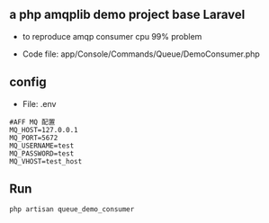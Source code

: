 
## a php amqplib demo project base Laravel

- to reproduce amqp consumer cpu 99% problem

- Code file:
    app/Console/Commands/Queue/DemoConsumer.php

## config

- File: .env

```
#AFF MQ 配置
MQ_HOST=127.0.0.1
MQ_PORT=5672
MQ_USERNAME=test
MQ_PASSWORD=test
MQ_VHOST=test_host
```

## Run

```bash
php artisan queue_demo_consumer

```

